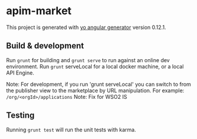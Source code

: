 # apim-market

This project is generated with [yo angular generator](https://github.com/yeoman/generator-angular)
version 0.12.1.

## Build & development

Run `grunt` for building and `grunt serve` to run against an online dev environment.
Run `grunt` serveLocal for a local docker machine, or a local API Engine.

Note: For development, if you run 'grunt serveLocal' you can switch to from the publisher view to the marketplace by URL manipulation. For example: `/org/<orgId>/applications`
Note: Fix for WSO2 IS

## Testing

Running `grunt test` will run the unit tests with karma.
